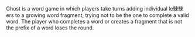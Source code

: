 Ghost is a word game in which players take turns adding individual le騋騋ers to a growing word fragment, trying not to be the one
to complete a valid word. The player who completes a word or creates a fragment that is not the prefix of a word loses the round.
